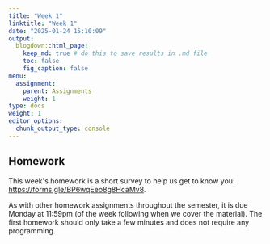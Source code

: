 ```yaml
---
title: "Week 1"
linktitle: "Week 1"
date: "2025-01-24 15:10:09"
output:
  blogdown::html_page:
    keep_md: true # do this to save results in .md file
    toc: false
    fig_caption: false
menu:
  assignment:
    parent: Assignments
    weight: 1
type: docs
weight: 1
editor_options:
  chunk_output_type: console
---
```


## Homework

This week's homework is a short survey to help us get to know you: https://forms.gle/BP6wqEeo8g8HcaMv8.

As with other homework assignments throughout the semester, it is due Monday at 11:59pm (of the week following when we cover the material). The first homework should only take a few minutes and does not require any programming.
